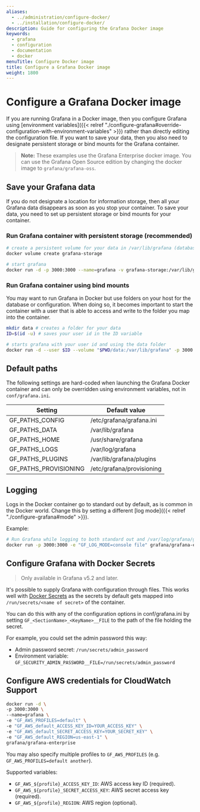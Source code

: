 ```yaml
---
aliases:
  - ../administration/configure-docker/
  - ../installation/configure-docker/
description: Guide for configuring the Grafana Docker image
keywords:
  - grafana
  - configuration
  - documentation
  - docker
menuTitle: Configure Docker image
title: Configure a Grafana Docker image
weight: 1800
---
```


# Configure a Grafana Docker image

If you are running Grafana in a Docker image, then you configure Grafana using [environment variables]({{< relref "./configure-grafana#override-configuration-with-environment-variables" >}}) rather than directly editing the configuration file. If you want to save your data, then you also need to designate persistent storage or bind mounts for the Grafana container.

> **Note:** These examples use the Grafana Enterprise docker image. You can use the Grafana Open Source edition by changing the docker image to `grafana/grafana-oss`.

## Save your Grafana data

If you do not designate a location for information storage, then all your Grafana data disappears as soon as you stop your container. To save your data, you need to set up persistent storage or bind mounts for your container.

### Run Grafana container with persistent storage (recommended)

```bash
# create a persistent volume for your data in /var/lib/grafana (database and plugins)
docker volume create grafana-storage

# start grafana
docker run -d -p 3000:3000 --name=grafana -v grafana-storage:/var/lib/grafana grafana/grafana-enterprise
```

### Run Grafana container using bind mounts

You may want to run Grafana in Docker but use folders on your host for the database or configuration. When doing so, it becomes important to start the container with a user that is able to access and write to the folder you map into the container.

```bash
mkdir data # creates a folder for your data
ID=$(id -u) # saves your user id in the ID variable

# starts grafana with your user id and using the data folder
docker run -d --user $ID --volume "$PWD/data:/var/lib/grafana" -p 3000:3000 grafana/grafana-enterprise:8.2.1
```

## Default paths

The following settings are hard-coded when launching the Grafana Docker container and can only be overridden using environment variables, not in `conf/grafana.ini`.

| Setting               | Default value             |
| --------------------- | ------------------------- |
| GF_PATHS_CONFIG       | /etc/grafana/grafana.ini  |
| GF_PATHS_DATA         | /var/lib/grafana          |
| GF_PATHS_HOME         | /usr/share/grafana        |
| GF_PATHS_LOGS         | /var/log/grafana          |
| GF_PATHS_PLUGINS      | /var/lib/grafana/plugins  |
| GF_PATHS_PROVISIONING | /etc/grafana/provisioning |

## Logging

Logs in the Docker container go to standard out by default, as is common in the Docker world. Change this by setting a different [log mode]({{< relref "./configure-grafana#mode" >}}).

Example:

```bash
# Run Grafana while logging to both standard out and /var/log/grafana/grafana.log
docker run -p 3000:3000 -e "GF_LOG_MODE=console file" grafana/grafana-enterprise
```

## Configure Grafana with Docker Secrets

> Only available in Grafana v5.2 and later.

It's possible to supply Grafana with configuration through files. This works well with [Docker Secrets](https://docs.docker.com/engine/swarm/secrets/) as the secrets by default gets mapped into `/run/secrets/<name of secret>` of the container.

You can do this with any of the configuration options in conf/grafana.ini by setting `GF_<SectionName>_<KeyName>__FILE` to the path of the file holding the secret.

For example, you could set the admin password this way:

- Admin password secret: `/run/secrets/admin_password`
- Environment variable: `GF_SECURITY_ADMIN_PASSWORD__FILE=/run/secrets/admin_password`

## Configure AWS credentials for CloudWatch Support

```bash
docker run -d \
-p 3000:3000 \
--name=grafana \
-e "GF_AWS_PROFILES=default" \
-e "GF_AWS_default_ACCESS_KEY_ID=YOUR_ACCESS_KEY" \
-e "GF_AWS_default_SECRET_ACCESS_KEY=YOUR_SECRET_KEY" \
-e "GF_AWS_default_REGION=us-east-1" \
grafana/grafana-enterprise
```

You may also specify multiple profiles to `GF_AWS_PROFILES` (e.g.
`GF_AWS_PROFILES=default another`).

Supported variables:

- `GF_AWS_${profile}_ACCESS_KEY_ID`: AWS access key ID (required).
- `GF_AWS_${profile}_SECRET_ACCESS_KEY`: AWS secret access key (required).
- `GF_AWS_${profile}_REGION`: AWS region (optional).
